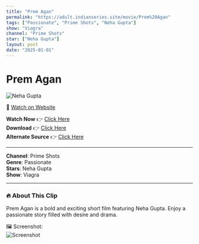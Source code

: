 ```yaml
---
title: "Prem Agan"
permalink: "https://adult.indianseries.site/movie/Prem%20Agan"
tags: ["Passionate", "Prime Shots", "Neha Gupta"]
show: "Viagra"
channel: "Prime Shots"
star: ["Neha Gupta"]
layout: post
date: "2025-01-01"
---
```


# Prem Agan

![Neha Gupta](https://shorts.desisins.com/wp-content/uploads/2024/07/Prem-Agan-Neha-Gupta-Viagra-PrimeShots-DesiSins.com_.jpg)

🔗 [Watch on Website](https://adult.indianseries.site/movie/Prem%20Agan)

**Watch Now** 👉 [Click Here](https://adult.indianseries.site/movie/Prem%20Agan)  
**Download** 👉 [Click Here](https://adult.indianseries.site/movie/Prem%20Agan)  
**Alternate Source** 👉 [Click Here](https://adult.indianseries.site/movie/Prem%20Agan)

---

**Channel**: Prime Shots  
**Genre**: Passionate  
**Stars**: Neha Gupta  
**Show**: Viagra

---

### 🔥 About This Clip

Prem Agan is a bold and exciting short film featuring Neha Gupta. Enjoy a passionate story filled with desire and drama.
 
🖼️ Screenshot:  
![Screenshot](https://shorts.desisins.com/wp-content/uploads/2024/07/Prem-Agan-Neha-Gupta-Viagra-PrimeShots-DesiSins.com_.jpg)
